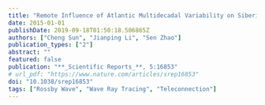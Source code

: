 ```yaml
---
title: "Remote Influence of Atlantic Multidecadal Variability on Siberian Warm Season Precipitation"
date: 2015-01-01
publishDate: 2019-09-18T01:50:18.506865Z
authors: ["Cheng Sun", "Jianping Li", "Sen Zhao"]
publication_types: ["2"]
abstract: ""
featured: false
publication: "**_Scientific Reports_**, 5:16853"
# url_pdf: "https://www.nature.com/articles/srep16853"
doi: "10.1038/srep16853"
tags: ["Rossby Wave", "Wave Ray Tracing", "Teleconnection"]
---
```


